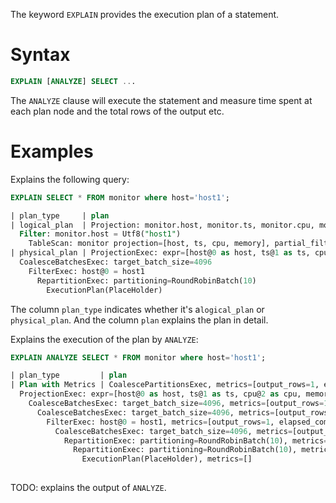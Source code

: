 The keyword `EXPLAIN` provides the execution plan of a statement.

# Syntax

```sql
EXPLAIN [ANALYZE] SELECT ...
```

The `ANALYZE` clause will execute the statement and measure time spent at each plan node and the total rows of the output etc.

# Examples
Explains the following query:
```sql
EXPLAIN SELECT * FROM monitor where host='host1';
```
```sql
| plan_type     | plan                                                                                                                                                                                                                                                         
| logical_plan  | Projection: monitor.host, monitor.ts, monitor.cpu, monitor.memory
  Filter: monitor.host = Utf8("host1")
    TableScan: monitor projection=[host, ts, cpu, memory], partial_filters=[monitor.host = Utf8("host1")]                                           |
| physical_plan | ProjectionExec: expr=[host@0 as host, ts@1 as ts, cpu@2 as cpu, memory@3 as memory]
  CoalesceBatchesExec: target_batch_size=4096
    FilterExec: host@0 = host1
      RepartitionExec: partitioning=RoundRobinBatch(10)
        ExecutionPlan(PlaceHolder)
```

The column `plan_type` indicates whether it's a`logical_plan` or `physical_plan`. And the column `plan` explains the plan in detail.

Explains the execution of the plan by `ANALYZE`:
```sql
EXPLAIN ANALYZE SELECT * FROM monitor where host='host1';
```
```sql
| plan_type         | plan
| Plan with Metrics | CoalescePartitionsExec, metrics=[output_rows=1, elapsed_compute=79.167µs, spill_count=0, spilled_bytes=0, mem_used=0]
  ProjectionExec: expr=[host@0 as host, ts@1 as ts, cpu@2 as cpu, memory@3 as memory], metrics=[output_rows=1, elapsed_compute=17.176µs, spill_count=0, spilled_bytes=0, mem_used=0]
    CoalesceBatchesExec: target_batch_size=4096, metrics=[output_rows=1, elapsed_compute=14.248µs, spill_count=0, spilled_bytes=0, mem_used=0]
      CoalesceBatchesExec: target_batch_size=4096, metrics=[output_rows=1, elapsed_compute=17.21µs, spill_count=0, spilled_bytes=0, mem_used=0]
        FilterExec: host@0 = host1, metrics=[output_rows=1, elapsed_compute=541.801µs, spill_count=0, spilled_bytes=0, mem_used=0]
          CoalesceBatchesExec: target_batch_size=4096, metrics=[output_rows=3, elapsed_compute=43.004µs, spill_count=0, spilled_bytes=0, mem_used=0]
            RepartitionExec: partitioning=RoundRobinBatch(10), metrics=[fetch_time=5.832958ms, repart_time=10ns, send_time=2.467µs]
              RepartitionExec: partitioning=RoundRobinBatch(10), metrics=[fetch_time=386.585µs, repart_time=1ns, send_time=7.833µs]
                ExecutionPlan(PlaceHolder), metrics=[]
                
```


TODO: explains the output of `ANALYZE`.
